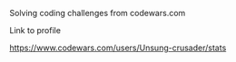 
Solving coding challenges from codewars.com

Link to profile

https://www.codewars.com/users/Unsung-crusader/stats
